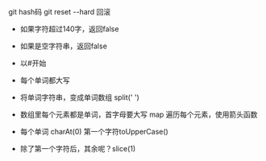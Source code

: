 git 
 hash码
 git reset --hard 回滚

 - 如果字符超过140字，返回false
 - 如果是空字符串，返回false
 - 以#开始
 - 每个单词都大写

 - 将单词字符串，变成单词数组 split(' ')
 - 数组里每个元素都是单词，首字母要大写
  map 遍历每个元素，使用箭头函数
 - 每个单词 charAt(0) 第一个字符toUpperCase()
 - 除了第一个字符后，其余呢？slice(1)

 